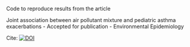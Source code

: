 Code to reproduce results from the article

Joint association between air pollutant mixture and pediatric asthma exacerbations - Accepted for publication - Environmental Epidemiology


Cite: [![DOI](https://zenodo.org/badge/414319766.svg)](https://zenodo.org/badge/latestdoi/414319766)
